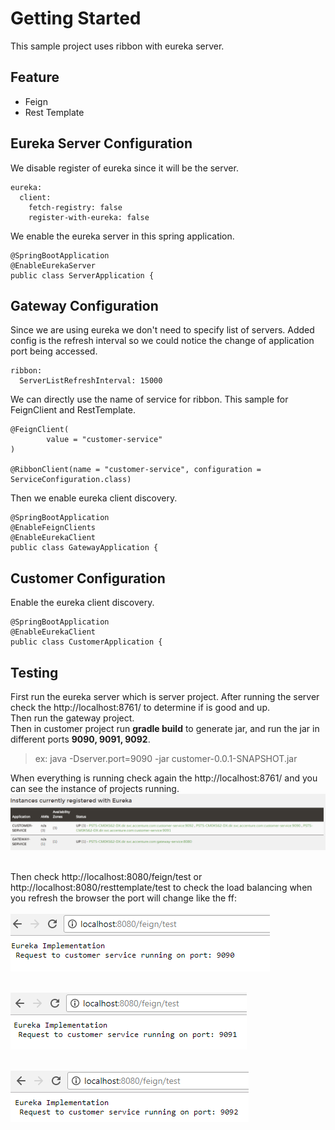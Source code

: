 # Getting Started
This sample project uses ribbon with eureka server.

## Feature
* Feign
* Rest Template

## Eureka Server Configuration
We disable register of eureka since it will be the server.
```
eureka:
  client:
    fetch-registry: false
    register-with-eureka: false
```
We enable the eureka server in this spring application.
```
@SpringBootApplication
@EnableEurekaServer
public class ServerApplication {
```

## Gateway Configuration
Since we are using eureka we don't need to specify list of servers. Added config is the refresh interval so we could notice the change of 
application port being accessed.
```
ribbon:
  ServerListRefreshInterval: 15000
```
We can directly use the name of service for ribbon. This sample for FeignClient and RestTemplate.
```
@FeignClient(
        value = "customer-service"
)

@RibbonClient(name = "customer-service", configuration = ServiceConfiguration.class)
```
Then we enable eureka client discovery.
```
@SpringBootApplication
@EnableFeignClients
@EnableEurekaClient
public class GatewayApplication {
```

## Customer Configuration
Enable the eureka client discovery.
```
@SpringBootApplication
@EnableEurekaClient
public class CustomerApplication {
```

## Testing
First run the eureka server which is server project. After running the server check the http://localhost:8761/ to determine if is good and up.
<br/>
Then run the gateway project.
<br/>
Then in customer project run **gradle build** to generate jar, and run the jar in different ports **9090, 9091, 9092**.
> ex: java -Dserver.port=9090 -jar customer-0.0.1-SNAPSHOT.jar


When everything is running check again the http://localhost:8761/ and you can see the instance of projects running.
![](https://github.com/bbarbs/spring-boot-ribbon-samples/blob/master/spring-boot-ribbon-eureka/test-results/eureka%20server.PNG)
<br/>
<br/>

Then check http://localhost:8080/feign/test or http://localhost:8080/resttemplate/test to check the load balancing when you refresh the browser the port will change like the ff:
<br/>
<br/>
![](https://github.com/bbarbs/spring-boot-ribbon-samples/blob/master/spring-boot-ribbon-eureka/test-results/port%209090.PNG)
<br/>
<br/>

![](https://github.com/bbarbs/spring-boot-ribbon-samples/blob/master/spring-boot-ribbon-eureka/test-results/port%209091.PNG)
<br/>
<br/>

![](https://github.com/bbarbs/spring-boot-ribbon-samples/blob/master/spring-boot-ribbon-eureka/test-results/port%209092.PNG)
<br/>
<br/>


